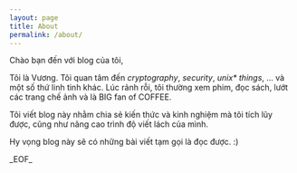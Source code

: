 ```yaml
---
layout: page
title: About
permalink: /about/
---
```


Chào bạn đến với blog của tôi,

Tôi là Vương. Tôi quan tâm đến _cryptography_, _security_, _unix* things_, ...
và một số thứ linh tinh khác. Lúc rảnh rỗi, tôi thường xem phim, đọc sách,
lướt các trang chế ảnh và là BIG fan of COFFEE.

Tôi viết blog này nhằm chia sẻ kiến thức và kinh nghiệm mà tôi tích lũy được, cũng như
nâng cao trình độ viết lách của mình.

Hy vọng blog này sẽ có những bài viết tạm gọi là đọc được. :)

\_EOF\_
